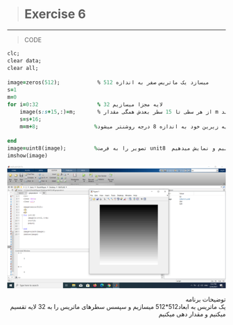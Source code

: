 ># Exercise 6

***
>CODE

```ruby
clc;
clear data;
clear all;

image=zeros(512);            % میسازد یک ماتریس صفر به اندازه 512 
s=1
m=0
for i=0:32                   % 32 لایه مجزا میسازیم
    image(s:s+15,:)=m;       % از هر سطی تا 15 سطر بعدش همگی مقدار m را میگیرند
    s=s+16;
    m=m+8;                  %چون 32  لایه داریم در تفاوت رنگ هر لایه با لایه زیرین خود به اندازه 8 درجه روشنتر میشود
    
end
image=uint8(image);         %تصویر را به فرمت unit8  تبدیل میکنیم و نمایش میدهیم
imshow(image)


```
![alt text](https://github.com/semnan-university-ai/image-processing-class/blob/main/excersiecs/faeze75/6/Screenshot%20(9).png)

<div dir="rtl">
توضیحات برنامه <br />
یک ماتریس به ابعاد512*512 میسازیم و سپسس سطرهای ماتریس را به 32 لایه تقسیم میکنیم و مقدار دهی میکنیم  
</div>

